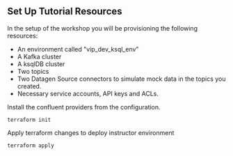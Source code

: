 ## Set Up Tutorial Resources 
In the setup of the workshop you will be provisioning the following resources: 
- An environment called "vip_dev_ksql_env"
- A Kafka cluster 
- A ksqlDB cluster 
- Two topics 
- Two Datagen Source connectors to simulate mock data in the topics you created. 
- Necessary service accounts, API keys and ACLs. 


Install the confluent providers from the configuration.
```
terraform init
```

Apply terraform changes to deploy instructor environment
```
terraform apply
```
